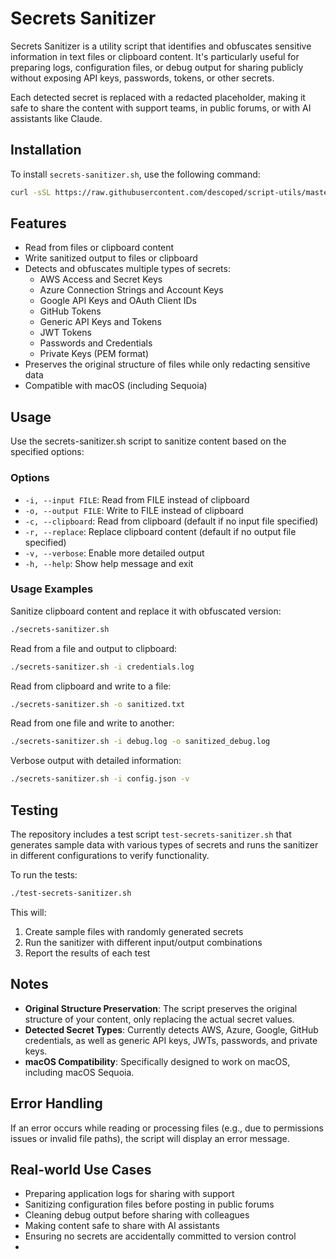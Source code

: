 # Secrets Sanitizer

Secrets Sanitizer is a utility script that identifies and obfuscates sensitive information in text files or clipboard
content. It's particularly useful for preparing logs, configuration files, or debug output for sharing publicly without
exposing API keys, passwords, tokens, or other secrets.

Each detected secret is replaced with a redacted placeholder, making it safe to share the content with support teams, in
public forums, or with AI assistants like Claude.

## Installation

To install `secrets-sanitizer.sh`, use the following command:

```bash
curl -sSL https://raw.githubusercontent.com/descoped/script-utils/master/installer/install.sh | sh -s -- secrets-sanitizer
```

## Features

- Read from files or clipboard content
- Write sanitized output to files or clipboard
- Detects and obfuscates multiple types of secrets:
    - AWS Access and Secret Keys
    - Azure Connection Strings and Account Keys
    - Google API Keys and OAuth Client IDs
    - GitHub Tokens
    - Generic API Keys and Tokens
    - JWT Tokens
    - Passwords and Credentials
    - Private Keys (PEM format)
- Preserves the original structure of files while only redacting sensitive data
- Compatible with macOS (including Sequoia)

## Usage

Use the secrets-sanitizer.sh script to sanitize content based on the specified options:

### Options

- `-i, --input FILE`: Read from FILE instead of clipboard
- `-o, --output FILE`: Write to FILE instead of clipboard
- `-c, --clipboard`: Read from clipboard (default if no input file specified)
- `-r, --replace`: Replace clipboard content (default if no output file specified)
- `-v, --verbose`: Enable more detailed output
- `-h, --help`: Show help message and exit

### Usage Examples

Sanitize clipboard content and replace it with obfuscated version:

```bash
./secrets-sanitizer.sh
```

Read from a file and output to clipboard:

```bash
./secrets-sanitizer.sh -i credentials.log
```

Read from clipboard and write to a file:

```bash
./secrets-sanitizer.sh -o sanitized.txt
```

Read from one file and write to another:

```bash
./secrets-sanitizer.sh -i debug.log -o sanitized_debug.log
```

Verbose output with detailed information:

```bash
./secrets-sanitizer.sh -i config.json -v
```

## Testing

The repository includes a test script `test-secrets-sanitizer.sh` that generates sample data with various types of
secrets and runs the sanitizer in different configurations to verify functionality.

To run the tests:

```bash
./test-secrets-sanitizer.sh
```

This will:

1. Create sample files with randomly generated secrets
2. Run the sanitizer with different input/output combinations
3. Report the results of each test

## Notes

- **Original Structure Preservation**: The script preserves the original structure of your content, only replacing the
  actual secret values.
- **Detected Secret Types**: Currently detects AWS, Azure, Google, GitHub credentials, as well as generic API keys,
  JWTs, passwords, and private keys.
- **macOS Compatibility**: Specifically designed to work on macOS, including macOS Sequoia.

## Error Handling

If an error occurs while reading or processing files (e.g., due to permissions issues or invalid file paths), the script
will display an error message.

## Real-world Use Cases

- Preparing application logs for sharing with support
- Sanitizing configuration files before posting in public forums
- Cleaning debug output before sharing with colleagues
- Making content safe to share with AI assistants
- Ensuring no secrets are accidentally committed to version control
- 